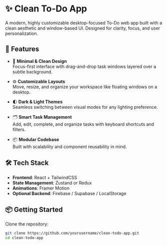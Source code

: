 # ✨ Clean To-Do App

A modern, highly customizable desktop-focused To-Do web app built with a clean aesthetic and window-based UI. Designed for clarity, focus, and user personalization.

## 🚀 Features

- 🧼 **Minimal & Clean Design**  
  Focus-first interface with drag-and-drop task windows layered over a subtle background.

- ⚙️ **Customizable Layouts**  
  Move, resize, and organize your workspace like floating windows on a desktop.

- 🌓 **Dark & Light Themes**  
  Seamless switching between visual modes for any lighting preference.

- 🗂️ **Smart Task Management**  
  Add, edit, complete, and organize tasks with keyboard shortcuts and filters.

- 📦 **Modular Codebase**  
  Built with scalability and component reusability in mind.

## 🛠️ Tech Stack

- **Frontend**: React + TailwindCSS  
- **State Management**: Zustand or Redux  
- **Animations**: Framer Motion  
- **Optional Backend**: Firebase / Supabase / LocalStorage

## 📦 Getting Started

Clone the repository:

```bash
git clone https://github.com/yourusername/clean-todo-app.git
cd clean-todo-app
